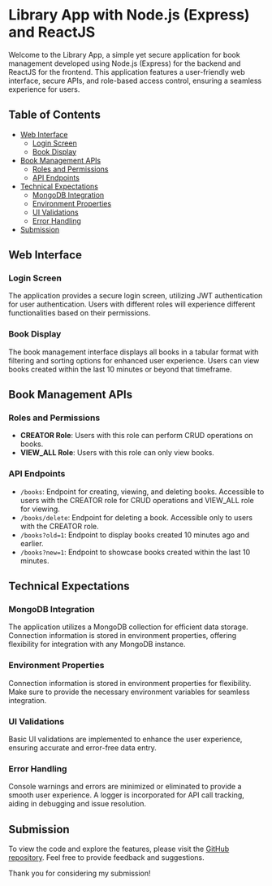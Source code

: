 # Library App with Node.js (Express) and ReactJS

Welcome to the Library App, a simple yet secure application for book management developed using Node.js (Express) for the backend and ReactJS for the frontend. This application features a user-friendly web interface, secure APIs, and role-based access control, ensuring a seamless experience for users.

## Table of Contents

- [Web Interface](#web-interface)
  - [Login Screen](#login-screen)
  - [Book Display](#book-display)
- [Book Management APIs](#book-management-apis)
  - [Roles and Permissions](#roles-and-permissions)
  - [API Endpoints](#api-endpoints)
- [Technical Expectations](#technical-expectations)
  - [MongoDB Integration](#mongodb-integration)
  - [Environment Properties](#environment-properties)
  - [UI Validations](#ui-validations)
  - [Error Handling](#error-handling)
- [Submission](#submission)

## Web Interface

### Login Screen

The application provides a secure login screen, utilizing JWT authentication for user authentication. Users with different roles will experience different functionalities based on their permissions.

### Book Display

The book management interface displays all books in a tabular format with filtering and sorting options for enhanced user experience. Users can view books created within the last 10 minutes or beyond that timeframe.

## Book Management APIs

### Roles and Permissions

- **CREATOR Role**: Users with this role can perform CRUD operations on books.
- **VIEW_ALL Role**: Users with this role can only view books.

### API Endpoints

- `/books`: Endpoint for creating, viewing, and deleting books. Accessible to users with the CREATOR role for CRUD operations and VIEW_ALL role for viewing.
- `/books/delete`: Endpoint for deleting a book. Accessible only to users with the CREATOR role.
- `/books?old=1`: Endpoint to display books created 10 minutes ago and earlier.
- `/books?new=1`: Endpoint to showcase books created within the last 10 minutes.

## Technical Expectations

### MongoDB Integration

The application utilizes a MongoDB collection for efficient data storage. Connection information is stored in environment properties, offering flexibility for integration with any MongoDB instance.

### Environment Properties

Connection information is stored in environment properties for flexibility. Make sure to provide the necessary environment variables for seamless integration.

### UI Validations

Basic UI validations are implemented to enhance the user experience, ensuring accurate and error-free data entry.

### Error Handling

Console warnings and errors are minimized or eliminated to provide a smooth user experience. A logger is incorporated for API call tracking, aiding in debugging and issue resolution.

## Submission

To view the code and explore the features, please visit the [GitHub repository](<Your Repository URL>). Feel free to provide feedback and suggestions.

Thank you for considering my submission!
